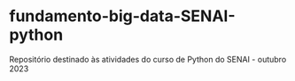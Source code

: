 # fundamento-big-data-SENAI-python
Repositório destinado às atividades do curso de Python do SENAI - outubro 2023
